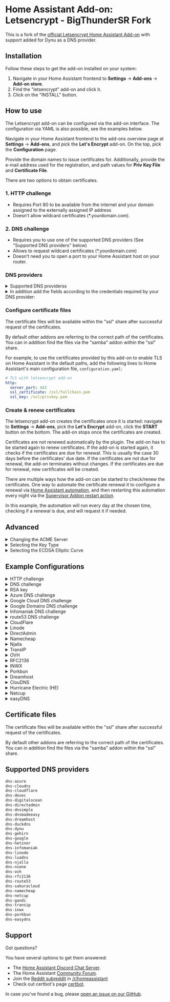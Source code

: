 # Home Assistant Add-on: Letsencrypt - BigThunderSR Fork

This is a fork of the [official Letsencrypt Home Assistant Add-on](https://github.com/home-assistant/addons/tree/master/letsencrypt) with support added for Dynu as a DNS provider.

## Installation

Follow these steps to get the add-on installed on your system:

1. Navigate in your Home Assistant frontend to **Settings** -> **Add-ons** -> **Add-on store**.
2. Find the "letsencrypt" add-on and click it.
3. Click on the "INSTALL" button.

## How to use

The Letsencrypt add-on can be configured via the add-on interface.
The configuration via YAML is also possible, see the examples below.

Navigate in your Home Assistant frontend to the add-ons overview page at
**Settings** -> **Add-ons**, and pick the **Let's Encrypt** add-on. On the top,
pick the **Configuration** page.

Provide the domain names to issue certificates for. Additionally, provide the
e-mail address used for the registration, and path values for **Priv Key File**
and **Certificate File**.

There are two options to obtain certificates.

### 1. HTTP challenge

- Requires Port 80 to be available from the internet and your domain assigned to the externally assigned IP address
- Doesn’t allow wildcard certificates (*.yourdomain.com).

### 2. DNS challenge

- Requires you to use one of the supported DNS providers (See "Supported DNS providers" below)
- Allows to request wildcard certificates (*.yourdomain.com)
- Doesn’t need you to open a port to your Home Assistant host on your router.

### DNS providers

<details>
  <summary>Supported DNS providerss</summary>
```txt
dns-azure
dns-cloudflare
dns-cloudns
dns-desec
dns-digitalocean
dns-directadmin
dns-dnsimple
dns-dnsmadeeasy
dns-duckdns
dns-dreamhost
dns-gehirn
dns-google
dns-hetzner
dns-infomaniak
dns-linode
dns-luadns
dns-njalla
dns-nsone
dns-ovh
dns-rfc2136
dns-route53
dns-sakuracloud
dns-namecheap
dns-netcup
dns-gandi
dns-transip
dns-inwx
dns-porkbun
dns-easydns
```

</details>

<details>
  <summary>In addition add the fields according to the credentials required by your DNS provider:</summary>

```yaml
propagation_seconds: 60
azure_config: ''
cloudflare_email: ''
cloudflare_api_key: ''
cloudflare_api_token: ''
cloudns_auth_id: ''
cloudns_sub_auth_id: ''
cloudns_sub_auth_user: ''
cloudns_auth_password: ''
desec_token: ''
digitalocean_token: ''
directadmin_url: ''
directadmin_username: ''
directadmin_password: ''
dnsimple_token: ''
dnsmadeeasy_api_key: ''
dnsmadeeasy_secret_key: ''
duckdns_token: ''
dynu_auth_token: ''
google_creds: ''
google_domains_access_token: ''
google_domains_zone: ''
hetzner_api_token: ''
gehirn_api_token: ''
gehirn_api_secret: ''
infomaniak_api_token: ''
linode_key: ''
linode_version: ''
luadns_email: ''
luadns_token: ''
njalla_token: ''
nsone_api_key: ''
ovh_endpoint: ''
ovh_application_key: ''
ovh_application_secret: ''
ovh_consumer_key: ''
rfc2136_server: ''
rfc2136_port: ''
rfc2136_name: ''
rfc2136_secret: ''
rfc2136_algorithm: ''
aws_access_key_id: ''
aws_secret_access_key: ''
sakuracloud_api_token: ''
sakuracloud_api_secret: ''
namecheap_username: ''
namecheap_api_key: ''
netcup_customer_id: ''
netcup_api_key: ''
netcup_api_password: ''
gandi_api_key: ''
gandi_sharing_id: ''
transip_username: ''
transip_api_key: ''
inwx_username: ''
inwx_password: ''
inwx_shared_secret: ''
porkbun_key: ''
porkbun_secret: ''
dreamhost_api_baseurl: ''
dreamhost_api_key: ''
```

</details>

### Configure certificate files

The certificate files will be available within the "ssl" share after successful
request of the certificates.

By default other addons are referring to the correct path of the certificates.
You can in addition find the files via the "samba" addon within the "ssl" share.

For example, to use the certificates provided by this add-on to enable TLS on
Home Assistant in the default paths, add the following lines to Home
Assistant's main configuration file, `configuration.yaml`:

```yaml
# TLS with letsencrypt add-on
http:
  server_port: 443
  ssl_certificate: /ssl/fullchain.pem
  ssl_key: /ssl/privkey.pem
```

### Create & renew certificates

The letsencrypt add-on creates the certificates once it is started: navigate
to **Settings** -> **Add-ons**, pick the **Let's Encrypt** add-on, click the
**START** button on the bottom. The add-on stops once the certificates are
created.

Certificates are not renewed automatically by the plugin. The add-on has to be
started again to renew certificates. If the add-on is started again, it checks
if the certificates are due for renewal. This is usually the case 30 days
before the certificates' due date. If the certificates are not due for renewal,
the add-on terminates without changes. If the certificates are due for renewal,
new certificates will be created.

There are multiple ways how the add-on can be started to check/renew the
certificates. One way to automate the certificate renewal it to configure a
renewal via [Home Assistant automation][haauto], and then restarting this
automation every night via the [Supervisor Addon restart action][supervisorrestart].

[haauto]: https://www.home-assistant.io/docs/automation/editor/
[supervisorrestart]: https://www.home-assistant.io/integrations/hassio/#service-hassioaddon_restart

In this example, the automation will run every day at the chosen time, checking
if a renewal is due, and will request it if needed.

## Advanced

<details>
  <summary>Changing the ACME Server</summary>

By default, The addon uses Let’s Encrypt’s default server at https://acme-v02.api.letsencrypt.org/. You can instruct the addon to use a different ACME server by providing the field `acme_server` with the URL of the server’s ACME directory:

  ```yaml
  acme_server: 'https://my.custom-acme-server.com'
  ```

If your custom ACME server uses a certificate signed by an untrusted certificate authority (CA), you can add the root certificate to the trust store by setting its content as an option:

  ```yaml
  acme_server: 'https://my.custom-acme-server.com'
  acme_root_ca_cert: |
    -----BEGIN CERTIFICATE-----
    MccBfTCCASugAwIBAgIRAPPIPTKNBXkBozsoE46UPZcwCGYIKoZIzj0EAwIwHTEb...kg==
    -----END CERTIFICATE-----
  ```

</details>

<details>
  <summary>Selecting the Key Type</summary>

  By default the ECDSA key type is used. You can choose to use an RSA key for compatibility with systems where ECDSA keys are not supported. ECDSA is widely supported in modern software with security and performance benefits.

  ```yaml
  key_type: 'rsa'
  ```

  When the `key_type` parameter is not set, the add-on will attempt to auto-detect an existing certificate's key type or use `ecdsa` by default.

</details>

<details>
  <summary>Selecting the ECDSA Elliptic Curve</summary>
  
  You can choose from the following ECDSA elliptic curves: `secp256r1`, `secp384r1`

  ```yaml
  key_type: 'ecdsa'
  elliptic_curve: 'secp384r1'
  ```

  When the `elliptic_curve` parameter is not set, ECDSA keys will be generated using the Certbot default. This option must be used with `key_type` set to `'ecdsa'`.

</details>

## Example Configurations

<details>
  <summary>HTTP challenge</summary>

  ```yaml
  email: your.email@example.com
  domains:
    - home-assistant.io
  certfile: fullchain.pem
  keyfile: privkey.pem
  challenge: http
  dns: {}
  ```

</details>

<details>
  <summary>DNS challenge</summary>

  ```yaml
  email: your.email@example.com
  domains:
    - home-assistant.io
  certfile: fullchain.pem
  keyfile: privkey.pem
  challenge: dns
  dns:
    provider: dns-cloudflare
    cloudflare_email: your.email@example.com
    cloudflare_api_key: 31242lk3j4ljlfdwsjf0
  ```

</details>

<details>
  <summary>RSA key</summary>

  ```yaml
  email: your.email@example.com
  domains:
    - home-assistant.io
  certfile: fullchain.pem
  keyfile: privkey.pem
  key_type: rsa
  challenge: dns
  dns:
    provider: dns-cloudflare
    cloudflare_email: your.email@example.com
    cloudflare_api_key: 31242lk3j4ljlfdwsjf0
  ```

</details>

<details>
  <summary>Azure DNS challenge</summary>

```yaml
email: your.email@example.com
domains:
  - home-assistant.io
certfile: fullchain.pem
keyfile: privkey.pem
challenge: dns
dns:
  provider: dns-azure
  azure_config: azure.txt
```

Please copy your credentials file "azure.txt" into the "share" shared folder
on the Home Assistant host before starting the service. One way is to use the
"Samba" add on to make the folder available via network or SSH Add-on. You
can find information on the required file format in the [documentation][certbot-dns-azure-conf]
for the Certbot Azure plugin.

To use this plugin, [create an Azure Active Directory app registration][aad-appreg]
and service principal; add a client secret; and create a credentials file
using the above directions. Grant the app registration DNS Zone Contributor
on the DNS zone to be used for authentication.

[aad-appreg]: https://docs.microsoft.com/en-us/azure/active-directory/develop/howto-create-service-principal-portal#register-an-application-with-azure-ad-and-create-a-service-principal
[certbot-dns-azure-conf]: https://certbot-dns-azure.readthedocs.io/en/latest/#configuration

</details>

<details>
  <summary>Google Cloud DNS challenge</summary>

  ```yaml
  email: your.email@example.com
  domains:
    - home-assistant.io
  certfile: fullchain.pem
  keyfile: privkey.pem
  challenge: dns
  dns:
    provider: dns-google
    google_creds: google.json
  ```

Please copy your credentials file "google.json" into the "share" shared folder on the Home Assistant host before starting the service.

One way is to use the "Samba" add on to make the folder available via network or SSH Add-on.

The credential file can be created and downloaded when creating the service user within the Google cloud.
You can find additional information regarding the required permissions in the "credentials" section here:

<https://github.com/certbot/certbot/blob/master/certbot-dns-google/certbot_dns_google/__init__.py>

</details>

<details>
  <summary>Google Domains DNS challenge</summary>

  ```yaml
  email: your.email@example.com
  domains:
    - subdomain.home-assistant.io
  certfile: fullchain.pem
  keyfile: privkey.pem
  challenge: dns
  dns:
    provider: dns-google-domains
    google_domains_access_token: XXXX
    google_domains_zone: home-assistant.io
  ```

To obtain the ACME DNS API token follow the instructions here:

<https://support.google.com/domains/answer/7630973#acme_dns>

The optional `google_domains_zone` option specifies the domain name registered with Google Domains. If not specified, it is guessed based on the public suffix list.

</details>

<details>
  <summary>Infomaniak DNS challenge</summary>

  ```yaml
  email: your.email@example.com
  domains:
    - subdomain.home-assistant.io
  certfile: fullchain.pem
  keyfile: privkey.pem
  challenge: dns
  dns:
    provider: dns-infomaniak
    infomaniak_api_token: XXXXXXXXXXXXXXXXXXXXXXXXXXXXXXXXX
  ```

To obtain the DNS API token follow the instructions here:

<https://manager.infomaniak.com/v3/infomaniak-api>

Choose "Domain" as the scope.

</details>

<details>
  <summary>route53 DNS challenge</summary>

  ```yaml
  email: your.email@example.com
  domains:
    - home-assistant.io
  certfile: fullchain.pem
  keyfile: privkey.pem
  challenge: dns
  dns:
    provider: dns-route53
    aws_access_key_id: 0123456789ABCDEF0123
    aws_secret_access_key: 0123456789abcdef0123456789/abcdef0123456
  ```

For security reasons, don't use your main account's credentials. Instead, add a new [AWS user](https://console.aws.amazon.com/iam/home?#/users) with _Access Type: Programmatic access_ and use that user's access key. Assign a minimum [policy](https://console.aws.amazon.com/iam/home?#/policies$new?step=edit) like the following example. Make sure to replace the Resource ARN in the first statement to your domain's hosted zone ARN or use _*_ for all.

  ```json
  {
      "Version": "2012-10-17",
      "Statement": [
          {
              "Sid": "ChangeSpecificDomainsRecordSet",
              "Effect": "Allow",
              "Action": "route53:ChangeResourceRecordSets",
              "Resource": "arn:aws:route53:::hostedzone/01234567890ABC"
          },
          {
              "Sid": "ListAllHostedZones",
              "Effect": "Allow",
              "Action": "route53:ListHostedZones",
              "Resource": "*"
          },
          {
              "Sid": "ReadChanges",
              "Effect": "Allow",
              "Action": "route53:GetChange",
              "Resource": "arn:aws:route53:::change/*"
          }
      ]
  }
  ```

</details>

<details>
  <summary>CloudFlare</summary>

Previously, Cloudflare’s “Global API Key” was used for authentication, however this key can access the entire Cloudflare API for all domains in your account, meaning it could cause a lot of damage if leaked.

Cloudflare’s newer API Tokens can be restricted to specific domains and operations, and are therefore now the recommended authentication option.
The API Token used for Certbot requires only the `Zone:DNS:Edit` permission for the zone in which you want a certificate.

Example credentials file using restricted API Token (recommended):

  ```yaml
  dns:
    provider: dns-cloudflare
    cloudflare_api_token: 0123456789abcdef0123456789abcdef01234
  ```

Example credentials file using Global API Key (not recommended):

  ```yaml
  dns:
    provider: dns-cloudflare
    cloudflare_email: cloudflare@example.com
    cloudflare_api_key: 0123456789abcdef0123456789abcdef01234
  ```

</details>

<details>
  <summary>Linode</summary>

To use this addon with Linode DNS, first [create a new API/access key](https://www.linode.com/docs/platform/api/getting-started-with-the-linode-api#get-an-access-token), with read/write permissions to DNS; no other permissions are needed. Newly keys will likely use API version '4.' **Important**: single quotes are required around the `linode_version` number; failure to do this will cause a type error (as the addon expects a string, not an integer).

  ```yaml
  email: you@mailprovider.com
  domains:
    - ha.yourdomain.com
  certfile: fullchain.pem
  keyfile: privkey.pem
  challenge: dns
  dns:
    provider: dns-linode
    linode_key: 865c9f462c7d54abc1ad2dbf79c938bc5c55575fdaa097ead2178ee68365ab3e
    linode_version: '4'
  ```

</details>

<details>
  <summary>DirectAdmin</summary>

It is recommended to create a login key in the DirectAdmin control panel to be used as value for directadmin_password.
Instructions on how to create such key can be found at https://help.directadmin.com/item.php?id=523.

Make sure to grant the following permissions:

- `CMD_API_LOGIN_TEST`
- `CMD_API_DNS_CONTROL`
- `CMD_API_SHOW_DOMAINS`

Username and password can also be used in case your DirectAdmin instance has no support for login keys.

Example configuration:

  ```yaml
  email: mail@domain.tld
  domains:
    - your.domain.tld
  certfile: fullchain.pem
  keyfile: privkey.pem
  challenge: dns
  dns:
    propagation_seconds: 60
    provider: dns-directadmin
    directadmin_url: 'https://domain.tld:2222/'
    directadmin_username: da_user
    directadmin_password: da_password_or_key
  ```

</details>

<details>
  <summary>Namecheap</summary>

To use this addon with Namecheap, you must first enable API access on your account. See "Enabling API Access" and "Whitelisting IP" [here](https://www.namecheap.com/support/api/intro/) for details and requirements.

Example configuration:

  ```yaml
  email: your.email@example.com
  domains:
    - ha.yourdomain.com
  certfile: fullchain.pem
  keyfile: privkey.pem
  challenge: dns
  dns:
    provider: dns-namecheap
    namecheap_username: your-namecheap-username
    namecheap_api_key: 0123456789abcdef0123456789abcdef01234567
  ```

</details>

<details>
  <summary>Njalla</summary>

You need to generate an API token inside Settings > API Access or directly at https://njal.la/settings/api/. If you have a static IP-address restrict the access to your IP. I you are not sure, you probably don't have a static IP-address.

Example configuration:

  ```yaml
  email: your.email@example.com
  domains:
    - home-assistant.io
  certfile: fullchain.pem
  keyfile: privkey.pem
  challenge: dns
  dns:
    provider: dns-njalla
    njalla_token: 0123456789abcdef0123456789abcdef01234567
  ```

</details>

<details>
  <summary>TransIP</summary>

You will need to generate an API key from the TransIP Control Panel at https://www.transip.nl/cp/account/api/.

The propagation limit will be automatically raised to 240 seconds.

Example configuration:

  ```yaml
  email: your.email@example.com
  domains:
    - your.domain.tld
  certfile: fullchain.pem
  keyfile: privkey.pem
  challenge: dns
  dns:
    provider: dns-transip
    transip_username: transip-user
    transip_api_key: |
      -----BEGIN PRIVATE KEY-----
      MII..ABCDEFGHIJKLMNOPQRSTUVWXYZ
      AAAAAABCDEFGHIJKLMNOPQRSTUVWXYZ
      -----END PRIVATE KEY-----
  ```

</details>

<details>
  <summary>OVH</summary>

You will need to generate an OVH API Key first at https://eu.api.ovh.com/createToken/ (for Europe) or https://ca.api.ovh.com/createToken/ (for north America).

When creating the API Key, you must ensure that the following rights are granted:

* ``GET /domain/zone/*``
* ``PUT /domain/zone/*``
* ``POST /domain/zone/*``
* ``DELETE /domain/zone/*``

Example configuration

  ```yaml
  email: your.email@example.com
  domains:
    - home-assistant.io
  certfile: fullchain.pem
  keyfile: privkey.pem
  challenge: dns
  dns:
    provider: dns-ovh
    ovh_endpoint: ovh-eu
    ovh_application_key: 0123456789abcdef0123456789abcdef01234
    ovh_application_secret: 0123456789abcdef0123456789abcdef01234
    ovh_consumer_key: 0123456789abcdef0123456789abcdef01234
  ```

Use `ovh_endpoint: ovh-ca` for north America region.

</details>

<details>
  <summary>RFC2136</summary>

You will need to set up a server with RFC2136 (Dynamic Update) support with a TKEY (to authenticate the updates). How to do this will vary depending on the DNS server software in use. For Bind9, you first need to first generate an authentication key by running

  ```
  $ tsig-keygen -a hmac-sha512 letsencrypt
  key "letsencrypt" {
	  algorithm hmac-sha512;
  	secret "G/adDW8hh7FDlZq5ZDW3JjpU/I7DzzU1PDvp26DvPQWMLg/LfM2apEOejbfdp5BXu78v/ruWbFvSK5dwYY7bIw==";
  };
  ```

You don't need to publish this; just copy the key data into your named.conf file:

  ```
  key "letsencrypt" {
    algorithm hmac-sha512;
    secret "G/adDW8hh7FDlZq5ZDW3JjpU/I7DzzU1PDvp26DvPQWMLg/LfM2apEOejbfdp5BXu78v/ruWbFvSK5dwYY7bIw==";
  };
  ```

And ensure you have an update policy in place in the zone that uses this key to enable update of the correct domain (which must match the domain in your yaml configuration):

  ```
     update-policy {
        grant letsencrypt name _acme-challenge.home-assistant.io. txt;
     };
  ```

For this provider, you will need to supply all the `rfc2136_*` options. Note that the `rfc2136_port` item is required (there is no default port in the add-on) and, most importantly, the port number must be quoted. Also, be sure to copy in the key so certbot can authenticate to the DNS server. Finally, the algorithm should be in all caps.

An example configuration:

  ```yaml
  email: your.email@example.com
  domains:
    - home-assistant.io
  certfile: fullchain.pem
  keyfile: privkey.pem
  challenge: dns
  dns:
    provider: dns-rfc2136
    rfc2136_server: dns-server.dom.ain
    rfc2136_port: '53'
    rfc2136_name: letsencrypt
    rfc2136_secret: "secret-key"
    rfc2136_algorithm: HMAC-SHA512
  ```

</details>

<details>
  <summary>INWX</summary>

Use the user for the dyndns service, not the normal user.
The shared secret is the 2FA code, it must be the same length as the example.
To get this code, you must activate the 2FA or deactivate and reactivate 2FA.
Without 2FA leave the example key.

Example configuration:

  ```yaml
  email: your.email@example.com
  domains:
    - your.domain.tld
  certfile: fullchain.pem
  keyfile: privkey.pem
  challenge: dns
  dns:
    provider: dns-inwx
    inwx_username: user
    inwx_password: password
    inwx_shared_secret: ABCDEFGHIJKLMNOPQRSTUVWXYZ012345
  ```

</details>

<details>
  <summary>Porkbun</summary>

In order to use a domain with this challenge, API access will need enabling on the domain. In order to
do this go to domain management -> select the domain -> details and click the API access toggle.
Then go to the menu in the top right select API access and then create a new api key.
The title does not matter and is not used by certbot, make note of the key and the secret as both are required.

```yaml
email: your.email@example.com
domains:
  - your.domain.tld
certfile: fullchain.pem
keyfile: privkey.pem
challenge: dns
dns:
  provider: dns-porkbun
  porkbun_key: 0123456789abcdef0123456789abcdef01234
  porkbun_secret: 0123456789abcdef0123456789abcdef01234
```

</details>

<details>
  <summary>Dreamhost</summary>

  ```yaml
  email: your.email@example.com
  domains:
    - your.domain.tld
  certfile: fullchain.pem
  keyfile: privkey.pem
  challenge: dns
  dns:
    provider: dns-dreamhost
    dreamhost_baseurl: https://api.dreamhost.com/
    dreamhost_api_key: XXXXXX
  ```

</details>

<details>
  <summary>ClouDNS</summary>
In order to use a domain with this challenge, you first need to log into your control panel and create a new HTTP API user from the "API & Resellers" page on top of your control panel.

  ```yaml
  email: your.email@example.com
  domains:
    - your.domain.tld
  certfile: fullchain.pem
  keyfile: privkey.pem
  challenge: dns
  dns:
    provider: dns-cloudns
    cloudns_auth_id: 12345
    cloudns_auth_password: ******
  ```
  
API Users have full account access.  It is recommended to create an API Sub-user, which can be limited in scope.  You can use either the `sub-auth-id` or the `sub-auth-user` as follows:

  ```yaml
  email: your.email@example.com
  domains:
    - your.domain.tld
  certfile: fullchain.pem
  keyfile: privkey.pem
  challenge: dns
  dns:
    provider: dns-cloudns
    cloudns_sub_auth_id: 12345
    cloudns_auth_password: ******
  ```
  ```yaml
  email: your.email@example.com
  domains:
    - your.domain.tld
  certfile: fullchain.pem
  keyfile: privkey.pem
  challenge: dns
  dns:
    provider: dns-cloudns
    cloudns_sub_auth_user: alice
    cloudns_auth_password: ******
  ```
</details>

<details>
  <summary>Hurricane Electric (HE)</summary>

  ```yaml
  email: your.email@example.com
  domains:
    - your.domain.tld
  certfile: fullchain.pem
  keyfile: privkey.pem
  challenge: dns
  dns:
    provider: dns-he
    he_user: me
    he_pass: ******
  ```
</details>

<details>
  <summary>Netcup</summary>

Both the API password and key can be obtained via the following page: https://www.customercontrolpanel.de/daten_aendern.php?sprung=api
It is important to set the propagation_seconds to >= 630 seconds due to the slow DNS update of Netcup.

  ```yaml
  email: your.email@example.com
  domains:
    - your.domain.tld
  certfile: fullchain.pem
  keyfile: privkey.pem
  challenge: dns
  dns:
    provider: dns-netcup
    netcup_customer_id: "userid"
    netcup_api_key: ****
    netcup_api_password: ****
    propagation_seconds: "900"
  ```
References:
* https://helpcenter.netcup.com/de/wiki/general/unsere-api#authentifizierung
* https://github.com/coldfix/certbot-dns-netcup/issues/28
</details>
<details>
  <summary>easyDNS</summary>

easyDNS REST API access must be requested and granted in order to use this module: https://cp.easydns.com/manage/security/api/signup.php after logging into your account. 

  ```yaml
  email: your.email@example.com
  domains:
    - your.domain.tld
  certfile: fullchain.pem
  keyfile: privkey.pem
  challenge: dns
  dns:
    provider: dns-easydns
    easydns_token: 0123456789abcdef
    easydns_key: ****
    easydns_endpoint: https://rest.easydns.net
  ```
</details>

## Certificate files

The certificate files will be available within the "ssl" share after successful request of the certificates.

By default other addons are referring to the correct path of the certificates.
You can in addition find the files via the "samba" addon within the "ssl" share.

## Supported DNS providers

```txt
dns-azure
dns-cloudns
dns-cloudflare
dns-desec
dns-digitalocean
dns-directadmin
dns-dnsimple
dns-dnsmadeeasy
dns-dreamhost
dns-duckdns
dns-dynu
dns-gehirn
dns-google
dns-hetzner
dns-infomaniak
dns-linode
dns-luadns
dns-njalla
dns-nsone
dns-ovh
dns-rfc2136
dns-route53
dns-sakuracloud
dns-namecheap
dns-netcup
dns-gandi
dns-transip
dns-inwx
dns-porkbun
dns-easydns
```

## Support

Got questions?

You have several options to get them answered:

- The [Home Assistant Discord Chat Server][discord].
- The Home Assistant [Community Forum][forum].
- Join the [Reddit subreddit][reddit] in [/r/homeassistant][reddit]
- Check out certbot's page [certbot].

In case you've found a bug, please [open an issue on our GitHub][issue].

[discord]: https://discord.gg/c5DvZ4e
[forum]: https://community.home-assistant.io
[issue]: https://github.com/home-assistant/addons/issues
[certbot]: https://certbot.eff.org
[reddit]: https://reddit.com/r/homeassistant
